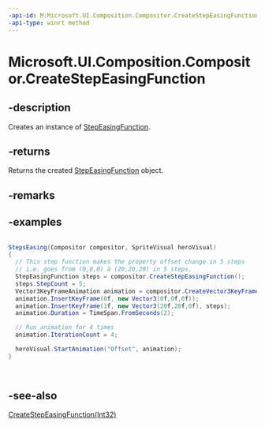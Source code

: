 ```yaml
---
-api-id: M:Microsoft.UI.Composition.Compositor.CreateStepEasingFunction
-api-type: winrt method
---
```


<!-- Method syntax
public Windows.UI.Composition.StepEasingFunction CreateStepEasingFunction()
-->

# Microsoft.UI.Composition.Compositor.CreateStepEasingFunction

## -description
Creates an instance of [StepEasingFunction](stepeasingfunction.md).

## -returns
Returns the created [StepEasingFunction](stepeasingfunction.md) object.

## -remarks

## -examples
```csharp

StepsEasing(Compositor compositor, SpriteVisual heroVisual) 
{ 
  // This step function makes the property offset change in 5 steps  
  // i.e. goes from (0,0,0) à (20,20,20) in 5 steps. 
  StepEasingFunction steps = compositor.CreateStepEasingFunction(); 
  steps.StepCount = 5; 
  Vector3KeyFrameAnimation animation = compositor.CreateVector3KeyFrameAnimation(); 
  animation.InsertKeyFrame(0f, new Vector3(0f,0f,0f)); 
  animation.InsertKeyFrame(1f, new Vector3(20f,20f,0f), steps); 
  animation.Duration = TimeSpan.FromSeconds(2); 

  // Run animation for 4 times 
  animation.IterationCount = 4; 

  heroVisual.StartAnimation("Offset", animation); 
} 
         
         
```



## -see-also
[CreateStepEasingFunction(Int32)](compositor_createstepeasingfunction_694397864.md)
